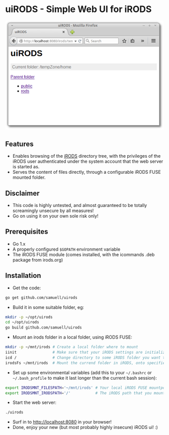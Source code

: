 uiRODS - Simple Web UI for iRODS
====

![uiRODS Screenshot](uirods_screenshot.png?raw=true)

## Features
* Enables browsing of the [iRODS](http://irods.org) directory tree, with the privileges of the iRODS user authenticated under the system account that the web server is started as.
* Serves the content of files directly, through a configurable iRODS FUSE mounted folder.

## Disclaimer
* This code is highly untested, and almost guaranteed to be totally screamingly unsecure by all measures!
* Go on using it on your own sole risk only!

## Prerequisites

* Go 1.x
* A properly configured ```$GOPATH``` environment variable
* The iRODS FUSE module (comes installed, with the icommands .deb package from irods.org)

## Installation

* Get the code: 
````bash
go get github.com/samuell/uirods
````
* Build it in some suitable folder, eg: 
````bash
mkdir -p ~/opt/uirods
cd ~/opt/uirods
go build github.com/samuell/uirods
````
* Mount an irods folder in a local folder, using iRODS FUSE:
````bash
mkdir -p ~/mnt/irods # Create a local folder where to mount
iinit                # Make sure that your iRODS settings are initialized
icd /                # Change directory to some iRODS folder you want to mount
irodsFs ~/mnt/irods  # Mount the currend folder in iRODS, onto specified folder
````
* Set up some environmental variables (add this to your ```~/.bashrc``` or ```~/.bash_profile``` to make it last longer than the current bash session):
````bash
export IRODSMNT_FILESPATH='~/mnt/irods' # Your local iRODS FUSE mountpoint
export IRODSMNT_IRODSPATH='/'           # The iRODS path that you mounted
````
* Start the web server:
````bash
./uirods
````
* Surf in to [http://localhost:8080](http://localhost:8080) in your browser!
* Done, enjoy your new (but most probably highly insecure) iRODS ui! :)
